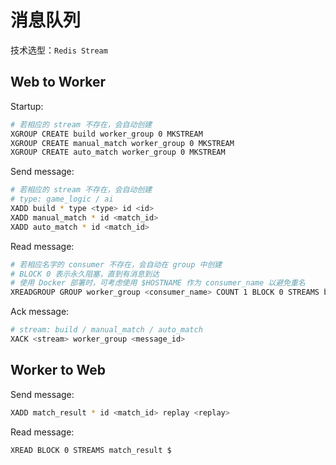 # 消息队列

技术选型：`Redis Stream`

## Web to Worker

Startup:

```bash
# 若相应的 stream 不存在，会自动创建
XGROUP CREATE build worker_group 0 MKSTREAM
XGROUP CREATE manual_match worker_group 0 MKSTREAM
XGROUP CREATE auto_match worker_group 0 MKSTREAM
```

Send message:

```bash
# 若相应的 stream 不存在，会自动创建
# type: game_logic / ai
XADD build * type <type> id <id>
XADD manual_match * id <match_id>
XADD auto_match * id <match_id>
```

Read message:

```bash
# 若相应名字的 consumer 不存在，会自动在 group 中创建
# BLOCK 0 表示永久阻塞，直到有消息到达
# 使用 Docker 部署时，可考虑使用 $HOSTNAME 作为 consumer_name 以避免重名
XREADGROUP GROUP worker_group <consumer_name> COUNT 1 BLOCK 0 STREAMS build manual_match auto_match > > >
```

Ack message:

```bash
# stream: build / manual_match / auto_match
XACK <stream> worker_group <message_id>
```

## Worker to Web

Send message:

```bash
XADD match_result * id <match_id> replay <replay>
```

Read message:

```bash
XREAD BLOCK 0 STREAMS match_result $
```
